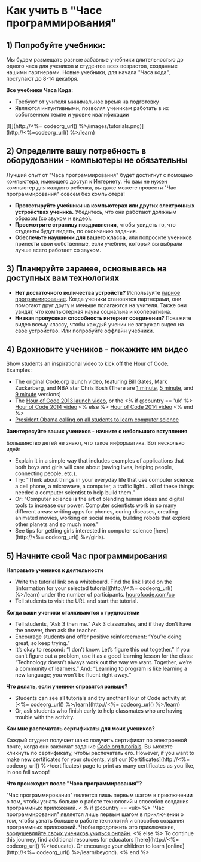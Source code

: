 

# Как учить в "Часе программирования"

## 1) Попробуйте учебники:

Мы будем размещать разные забавные учебники длительностью до одного часа для учеников и студентов всех возрастов, созданные нашими партнерами. Новые учебники, для начала "Часа кода", поступают до 8-14 декабря.

**Все учебники Часа Кода:**

  * Требуют от учителя минимальное время на подготовку
  * Являются интуитивными, позволяя ученикам работать в их собственном темпе и уровне квалификации

[![](http://<%= codeorg_url() %>/images/tutorials.png)](http://<%=codeorg_url() %>/learn)

## 2) Определите вашу потребность в оборудовании - компьютеры не обязательны

Лучший опыт от "Часа программирования" будет достигнут с помощью компьютера, имеющего доступ к Интернету. Но вам не нужен компьютер для каждого ребенка, вы даже можете провести "Час программирования" совсем без компьютера!

  * **Протестируйте учебники на компьютерах или других электронных устройствах ученика.** Убедитесь, что они работают должным образом (со звуком и видео).
  * **Просмотрите страницу поздравления,** чтобы увидеть то, что студенты будут видеть, по окончанию задания. 
  * **Обеспечьте наушники для вашего класса**, или попросите учеников принести свои собственные, если учебник, который вы выбрали лучше всего работает со звуком.

## 3) Планируйте заранее, основываясь на доступных вам технологиях

  * **Нет достаточного количества устройств?** Используйте [парное программирование](http://www.ncwit.org/resources/pair-programming-box-power-collaborative-learning). Когда ученики становятся партнерами, они помогают друг другу и меньше полагаются на учителя. Также они увидят, что компьютерная наука социальна и кооперативна.
  * **Низкая пропускная способность интернет соединения?** Покажите видео всему классу, чтобы каждый ученик не загружал видео на свое устройство. Или попробуйте оффлайн учебники.

## 4) Вдохновите учеников - покажите им видео

Show students an inspirational video to kick off the Hour of Code. Examples:

  * The original Code.org launch video, featuring Bill Gates, Mark Zuckerberg, and NBA star Chris Bosh (There are [1 minute](https://www.youtube.com/watch?v=qYZF6oIZtfc), [5 minute](https://www.youtube.com/watch?v=nKIu9yen5nc), and [9 minute](https://www.youtube.com/watch?v=dU1xS07N-FA) versions)
  * The [Hour of Code 2013 launch video](https://www.youtube.com/watch?v=FC5FbmsH4fw), or the <% if @country == 'uk' %> [Hour of Code 2014 video](https://www.youtube.com/watch?v=96B5-JGA9EQ) <% else %> [Hour of Code 2014 video](https://www.youtube.com/watch?v=rH7AjDMz_dc&index=2&list=PLzdnOPI1iJNe1WmdkMG-Ca8cLQpdEAL7Q) <% end %>
  * [President Obama calling on all students to learn computer science](https://www.youtube.com/watch?v=6XvmhE1J9PY)

**Заинтересуйте ваших учеников - начните с небольшого вступления**

Большинство детей не знают, что такое информатика. Вот несколько идей:

  * Explain it in a simple way that includes examples of applications that both boys and girls will care about (saving lives, helping people, connecting people, etc.).
  * Try: "Think about things in your everyday life that use computer science: a cell phone, a microwave, a computer, a traffic light… all of these things needed a computer scientist to help build them.”
  * Or: “Computer science is the art of blending human ideas and digital tools to increase our power. Computer scientists work in so many different areas: writing apps for phones, curing diseases, creating animated movies, working on social media, building robots that explore other planets and so much more."
  * See tips for getting girls interested in computer science [here](http://<%= codeorg_url() %>/girls). 

## 5) Начните свой Час программирования

**Направьте учеников к деятельности**

  * Write the tutorial link on a whiteboard. Find the link listed on the [information for your selected tutorial](http://<%= codeorg_url() %>/learn) under the number of participants. [hourofcode.com/co](http://hourofcode.com/co)
  * Tell students to visit the URL and start the tutorial.

**Когда ваши ученики сталкиваются с трудностями**

  * Tell students, “Ask 3 then me.” Ask 3 classmates, and if they don’t have the answer, then ask the teacher.
  * Encourage students and offer positive reinforcement: “You’re doing great, so keep trying.”
  * It’s okay to respond: “I don’t know. Let’s figure this out together.” If you can’t figure out a problem, use it as a good learning lesson for the class: “Technology doesn’t always work out the way we want. Together, we’re a community of learners.” And: “Learning to program is like learning a new language; you won’t be fluent right away.“

**Что делать, если ученики справятся раньше?**

  * Students can see all tutorials and try another Hour of Code activity at [<%= codeorg_url() %>/learn](http://<%= codeorg_url() %>/learn)
  * Or, ask students who finish early to help classmates who are having trouble with the activity.

**Как мне распечатать сертификаты для моих учеников?**

Каждый студент получает шанс получить сертификат по электронной почте, когда они закончат задание [Code.org tutorials](http://studio.code.org). Вы можете кликнуть по сертификату, чтобы распечатать его. However, if you want to make new certificates for your students, visit our [Certificates](http://<%= codeorg_url() %>/certificates) page to print as many certificates as you like, in one fell swoop!

**Что происходит после "Часа программирования"?**

"Час программирования" является лишь первым шагом в приключении о том, чтобы узнать больше о работе технологий и способов создания программных приложений. < % if @country == «uk» %> "Час программирования" является лишь первым шагом в приключении о том, чтобы узнать больше о работе технологий и способов создания программных приложений. Чтобы продолжить это приключение, [воодушевляйте своих учеников учиться онлайн](http://uk.code.org/learn/beyond). <% else %> To continue this journey, find additional resources for educators [here](http://<%= codeorg_url() %>/educate). Or encourage your children to learn [online](http://<%= codeorg_url() %>/learn/beyond). <% end %>